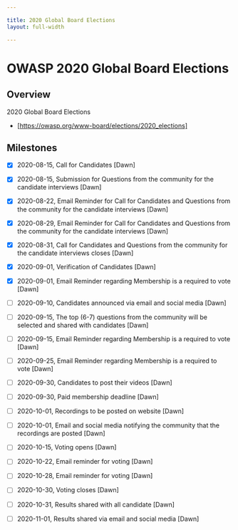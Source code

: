 ```yaml
---

title: 2020 Global Board Elections
layout: full-width

---
```


# OWASP 2020 Global Board Elections 

## Overview

2020 Global Board Elections 

* [https://owasp.org/www-board/elections/2020_elections]

## Milestones

* [X] 2020-08-15, Call for Candidates  [Dawn]
* [X] 2020-08-15, Submission for Questions from the community for the candidate interviews  [Dawn]
* [X] 2020-08-22, Email Reminder for Call for Candidates and Questions from the community for the candidate interviews  [Dawn]
* [X] 2020-08-29, Email Reminder for Call for Candidates and Questions from the community for the candidate interviews  [Dawn]
* [X] 2020-08-31, Call for Candidates and Questions from the community for the candidate interviews closes  [Dawn]
* [X] 2020-09-01, Verification of Candidates  [Dawn]
* [X] 2020-09-01, Email Reminder regarding Membership is a required to vote  [Dawn]
* [ ] 2020-09-10, Candidates announced via email and social media  [Dawn]
* [ ] 2020-09-15, The top (6-7) questions from the community will be selected and shared with candidates  [Dawn]
* [ ] 2020-09-15, Email Reminder regarding Membership is a required to vote  [Dawn]
* [ ] 2020-09-25, Email Reminder regarding Membership is a required to vote [Dawn]
* [ ] 2020-09-30, Candidates to post their videos [Dawn]
* [ ] 2020-09-30, Paid membership deadline [Dawn]
* [ ] 2020-10-01, Recordings to be posted on website  [Dawn]
* [ ] 2020-10-01, Email and social media notifying the community that the recordings are posted  [Dawn]
* [ ] 2020-10-15, Voting opens  [Dawn]
* [ ] 2020-10-22, Email reminder for voting  [Dawn]
* [ ] 2020-10-28, Email reminder for voting  [Dawn]
* [ ] 2020-10-30, Voting closes  [Dawn]
* [ ] 2020-10-31, Results shared with all candidate  [Dawn]
* [ ] 2020-11-01, Results shared via email and social media  [Dawn]



